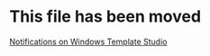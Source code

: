 # This file has been moved

[Notifications on Windows Template Studio](https://github.com/microsoft/WindowsTemplateStudio/blob/release/docs/UWP/notifications.md)